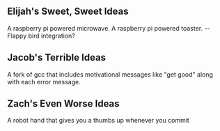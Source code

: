 ## Elijah's Sweet, Sweet Ideas
A raspberry pi powered microwave.
A raspberry pi powered toaster.
 -- Flappy bird integration?

## Jacob's Terrible Ideas

A fork of gcc that includes motivational messages like "get good" along with each error message.


## Zach's Even Worse Ideas

A robot hand that gives you a thumbs up whenever you commit
